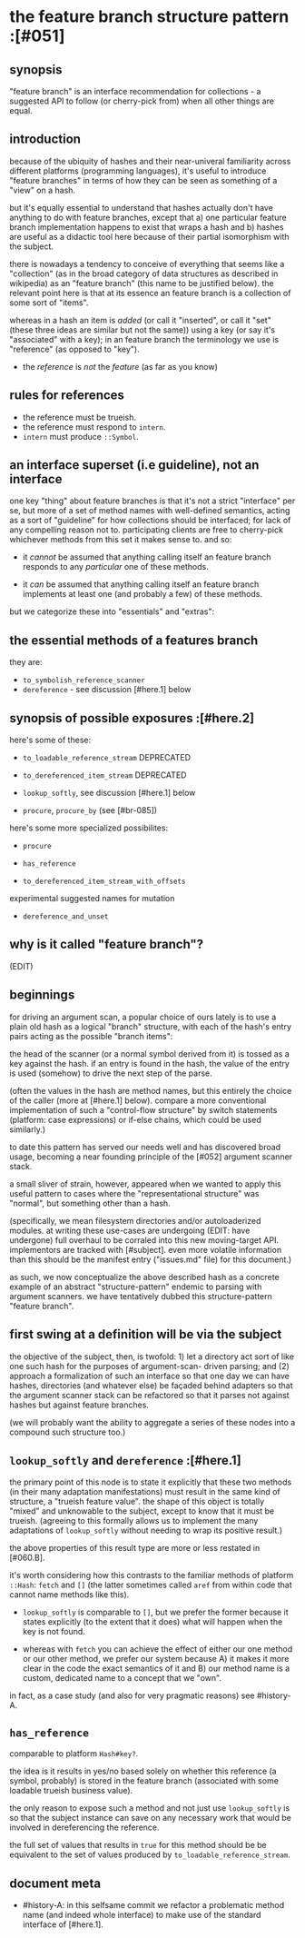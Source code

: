 # the feature branch structure pattern :[#051]

## synopsis

"feature branch" is an interface recommendation for collections -
a suggested API to follow (or cherry-pick from) when all other things
are equal.




## introduction

because of the ubiquity of hashes and their near-univeral familiarity
across different platforms (programming languages), it's useful to
introduce "feature branches" in terms of how they can be seen as
something of a "view" on a hash.

but it's equally essential to understand that hashes actually don't
have anything to do with feature branches, except that a) one particular
feature branch implementation happens to exist that wraps a hash and
b) hashes are useful as a didactic tool here because of their partial
isomorphism with the subject.

there is nowadays a tendency to conceive of everything that seems like
a "collection" (as in the broad category of data structures as described
in wikipedia) as an "feature branch" (this name to be justified below).
the relevant point here is that at its essence an feature branch is a
collection of some sort of "items".

whereas in a hash an item is *added* (or call it "inserted", or call it
"set" (these three ideas are similar but not the same)) using a key (or
say it's "associated" with a key); in an feature branch the terminology
we use is "reference" (as opposed to "key").

  - the *reference* is *not* the *feature* (as far as you know)




## rules for references

  - the reference must be trueish.
  - the reference must respond to `intern`.
  - `intern` must produce `::Symbol`.




## an interface superset (i.e guideline), not an interface

one key "thing" about feature branches is that it's not a strict
"interface" per se, but more of a set of method names with well-defined
semantics, acting as a sort of "guideline" for how collections should
be interfaced; for lack of any compelling reason not to. participating
clients are free to cherry-pick whichever methods from this set it makes
sense to. and so:

  - it *cannot* be assumed that anything calling itself an feature branch
    responds to any *particular* one of these methods.

  - it *can* be assumed that anything calling itself an feature branch
    implements at least one (and probably a few) of these methods.

but we categorize these into "essentials" and "extras":




## the essential methods of a features branch

they are:

  - `to_symbolish_reference_scanner`
  - `dereference` - see discussion [#here.1] below





## synopsis of possible exposures  :[#here.2]

here's some of these:

  - `to_loadable_reference_stream`
     DEPRECATED

  - `to_dereferenced_item_stream`
     DEPRECATED

  - `lookup_softly`, see discussion [#here.1] below

  - `procure`, `procure_by` (see [#br-085])

here's some more specialized possibilites:

  - `procure`

  - `has_reference`

  - `to_dereferenced_item_stream_with_offsets`

experimental suggested names for mutation

  - `dereference_and_unset`





## why is it called "feature branch"?

(EDIT)




## beginnings

for driving an argument scan, a popular choice of ours lately is
to use a plain old hash as a logical "branch" structure, with each
of the hash's entry pairs acting as the possible "branch items":

the head of the scanner (or a normal symbol derived from it) is
tossed as a key against the hash. if an entry is found in the hash,
the value of the entry is used (somehow) to drive the next step of
the parse.

(often the values in the hash are method names, but this entirely
the choice of the caller (more at [#here.1] below). compare a more conventional implementation
of such a "control-flow structure" by switch statements (platform:
case expressions) or if-else chains, which could be used similarly.)

to date this pattern has served our needs well and has discovered
broad usage, becoming a near founding principle of the [#052]
argument scanner stack.

a small sliver of strain, however, appeared when we wanted to apply
this useful pattern to cases where the "representational structure"
was "normal", but something other than a hash.

(specifically, we mean filesystem directories and/or autoloaderized
modules. at writing these use-cases are undergoing (EDIT: have undergone) full overhaul to
be corraled into this new moving-target API. implementors are tracked
with [#subject]. even more volatile information than this should be
the manifest entry ("issues.md" file) for this document.)

as such, we now conceptualize the above described hash as a concrete
example of an abstract "structure-pattern" endemic to parsing with
argument scanners. we have tentatively dubbed this structure-pattern
"feature branch".




## first swing at a definition will be via the subject

the objective of the subject, then, is twofold: 1) let a directory
act sort of like one such hash for the purposes of argument-scan-
driven parsing; and (2) approach a formalization of such an
interface so that one day we can have hashes, directories (and
whatever else) be façaded behind adapters so that the argument
scanner stack can be refactored so that it parses not against
hashes but against feature branches.

(we will probably want the ability to aggregate a series of these
nodes into a compound such structure too.)




## `lookup_softly` and `dereference` :[#here.1]

the primary point of this node is to state it explicitly that these two
methods (in their many adaptation manifestations) must result in the same
kind of structure, a "trueish feature value". the shape of this object is
totally "mixed" and unknowable to the subject, except to know that it
must be trueish. (agreeing to this formally allows us to implement the
many adaptations of `lookup_softly` without needing to wrap its positive
result.)

the above properties of this result type are more or less restated in [#060.B].

it's worth considering how this contrasts to the familiar methods of
platform `::Hash`: `fetch` and `[]` (the latter sometimes called `aref`
from within code that cannot name methods like this).

  - `lookup_softly` is comparable to `[]`, but we prefer the former
    because it states explicitly (to the extent that it does) what will
    happen when the key is not found.

  - whereas with `fetch` you can achieve the effect of either our
    one method or our other method, we prefer our system because A)
    it makes it more clear in the code the exact semantics of it
    and B) our method name is a custom, dedicated name to a concept
    that we "own".

in fact, as a case study (and also for very pragmatic reasons) see
 #history-A.




## `has_reference`

comparable to platform `Hash#key?`.

the idea is it results in yes/no based solely on whether this reference
(a symbol, probably) is stored in the feature branch (associated with
some loadable trueish business value).

the only reason to expose such a method and not just use `lookup_softly`
is so that the subject instance can save on any necessary work that would
be involved in dereferencing the reference.

the full set of values that results in `true` for this method should be
be equivalent to the set of values produced by `to_loadable_reference_stream`.




## document meta

  - #history-A: in this selfsame commit we refactor a problematic method
    name (and indeed whole interface) to make use of the standard interface
    of [#here.1].

